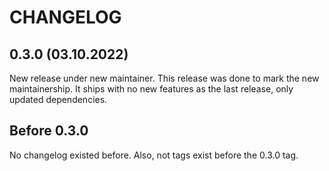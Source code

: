 # CHANGELOG

## 0.3.0 (03.10.2022)

New release under new maintainer.
This release was done to mark the new maintainership. It ships with no new
features as the last release, only updated dependencies.

## Before 0.3.0

No changelog existed before.
Also, not tags exist before the 0.3.0 tag.

